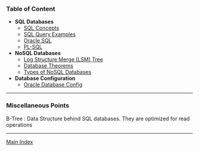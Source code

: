 ### Table of Content

* **SQL Databases**
	* [SQL Concepts](SQL/SQL%20Concepts/SQL%20Concepts.md)
	* [SQL Query Examples](SQL/SQL%20Query%20Examples/SQL%20Query%20Examples.md)
	* [Oracle SQL](SQL/Oracle%20SQL/Oracle%20SQL.md)
	* [PL-SQL](SQL/PL-SQL/PL-SQL.md)
* **NoSQL Databases**
	* [Log Structure Merge (LSM) Tree](NoSQL/Log%20Structure%20Merge%20%28LSM%29%20Tree.md)
	* [Database Theorems](NoSQL/Database%20Theorems.md)
	* [Types of NoSQL Databases](NoSQL/Types%20of%20NoSQL%20Databases.md)
* **Database Configuration**
	* [Oracle Database Config](SQL/Oracle%20Database%20Config.md)

---

### Miscellaneous Points

B-Tree : Data Structure behind SQL databases. They are optimized for read operations

---

[Main Index](../Main%20Index.md)
